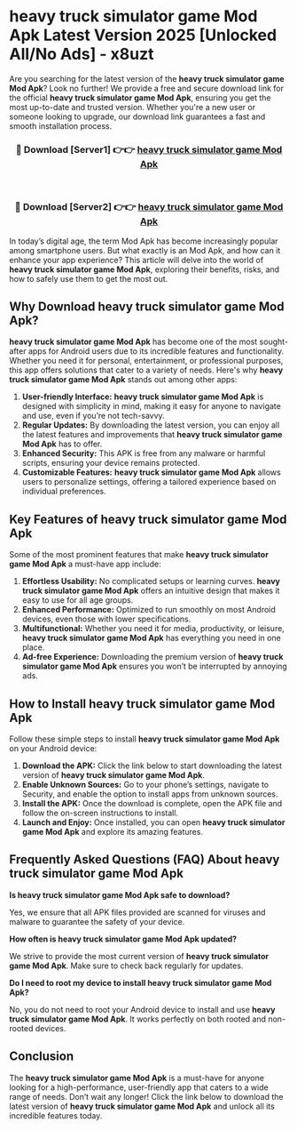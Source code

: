 # heavy truck simulator game Mod Apk Latest Version 2025 [Unlocked All/No Ads] - x8uzt

Are you searching for the latest version of the **heavy truck simulator game Mod Apk**? Look no further! We provide a free and secure download link for the official **heavy truck simulator game Mod Apk**, ensuring you get the most up-to-date and trusted version. Whether you're a new user or someone looking to upgrade, our download link guarantees a fast and smooth installation process.

<div align="center">
<h3>🔴 Download [Server1] 👉👉 <a href="https://apk-comot.site?title=heavy_truck_simulator_game">heavy truck simulator game Mod Apk</a></h3><br>
<h3>🔴 Download [Server2] 👉👉 <a href="https://apk-comot.site?title=heavy_truck_simulator_game">heavy truck simulator game Mod Apk</a></h3>
</div>

In today’s digital age, the term Mod Apk has become increasingly popular among smartphone users. But what exactly is an Mod Apk, and how can it enhance your app experience? This article will delve into the world of **heavy truck simulator game Mod Apk**, exploring their benefits, risks, and how to safely use them to get the most out.

## Why Download heavy truck simulator game Mod Apk?

**heavy truck simulator game Mod Apk** has become one of the most sought-after apps for Android users due to its incredible features and functionality. Whether you need it for personal, entertainment, or professional purposes, this app offers solutions that cater to a variety of needs. Here's why **heavy truck simulator game Mod Apk** stands out among other apps:

1. **User-friendly Interface:** **heavy truck simulator game Mod Apk** is designed with simplicity in mind, making it easy for anyone to navigate and use, even if you’re not tech-savvy.
2. **Regular Updates:** By downloading the latest version, you can enjoy all the latest features and improvements that **heavy truck simulator game Mod Apk** has to offer.
3. **Enhanced Security:** This APK is free from any malware or harmful scripts, ensuring your device remains protected.
4. **Customizable Features:** **heavy truck simulator game Mod Apk** allows users to personalize settings, offering a tailored experience based on individual preferences.

## Key Features of heavy truck simulator game Mod Apk

Some of the most prominent features that make **heavy truck simulator game Mod Apk** a must-have app include:

1. **Effortless Usability:** No complicated setups or learning curves. **heavy truck simulator game Mod Apk** offers an intuitive design that makes it easy to use for all age groups.
2. **Enhanced Performance:** Optimized to run smoothly on most Android devices, even those with lower specifications.
3. **Multifunctional:** Whether you need it for media, productivity, or leisure, **heavy truck simulator game Mod Apk** has everything you need in one place.
4. **Ad-free Experience:** Downloading the premium version of **heavy truck simulator game Mod Apk** ensures you won’t be interrupted by annoying ads.

## How to Install heavy truck simulator game Mod Apk

Follow these simple steps to install **heavy truck simulator game Mod Apk** on your Android device:

1. **Download the APK:** Click the link below to start downloading the latest version of **heavy truck simulator game Mod Apk**.
2. **Enable Unknown Sources:** Go to your phone’s settings, navigate to Security, and enable the option to install apps from unknown sources.
3. **Install the APK:** Once the download is complete, open the APK file and follow the on-screen instructions to install.
4. **Launch and Enjoy:** Once installed, you can open **heavy truck simulator game Mod Apk** and explore its amazing features.

## Frequently Asked Questions (FAQ) About heavy truck simulator game Mod Apk

**Is heavy truck simulator game Mod Apk safe to download?**

Yes, we ensure that all APK files provided are scanned for viruses and malware to guarantee the safety of your device.

**How often is heavy truck simulator game Mod Apk updated?**

We strive to provide the most current version of **heavy truck simulator game Mod Apk**. Make sure to check back regularly for updates.

**Do I need to root my device to install heavy truck simulator game Mod Apk?**

No, you do not need to root your Android device to install and use **heavy truck simulator game Mod Apk**. It works perfectly on both rooted and non-rooted devices.

## Conclusion

The **heavy truck simulator game Mod Apk** is a must-have for anyone looking for a high-performance, user-friendly app that caters to a wide range of needs. Don’t wait any longer! Click the link below to download the latest version of **heavy truck simulator game Mod Apk** and unlock all its incredible features today.
